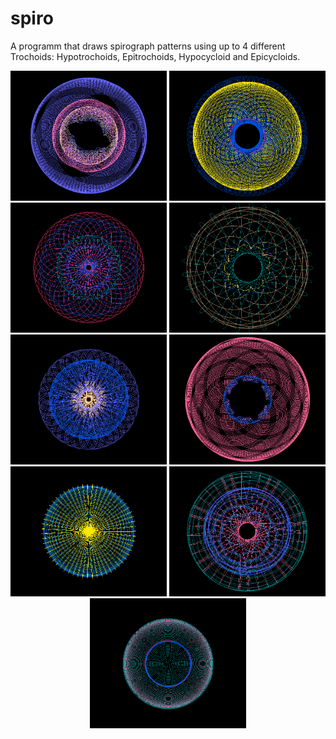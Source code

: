 # spiro

A programm that draws spirograph patterns using up to 4 different Trochoids:
Hypotrochoids, Epitrochoids, Hypocycloid and Epicycloids.

<p align="center">
	<img src="images/spiro1.png" alt="spiro1" width="250px" height="auto">
	<img src="images/spiro7.png" alt="spiro7" width="250px" height="auto">
	<img src="images/spiro8.png" alt="spiro8" width="250px" height="auto">
	<img src="images/spiro4.png" alt="spiro4" width="250px" height="auto">
	<img src="images/spiro3.png" alt="spiro3" width="250px" height="auto">
	<img src="images/spiro5.png" alt="spiro5" width="250px" height="auto">
	<img src="images/spiro10.png" alt="spiro10" width="250px" height="auto">
	<img src="images/spiro6.png" alt="spiro6" width="250px" height="auto">
	<img src="images/spiro2.png" alt="spiro2" width="250px" height="auto">
</p>
